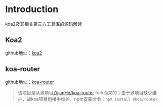 # Introduction
koa2及其相关第三方工具库的源码解读

## Koa2
github地址：[koa2](https://github.com/koajs/koa)

## koa-router
github地址：[koa-router](https://github.com/koajs/router)
> 该项目是从源项目[ZijianHe/koa-router](https://github.com/ZijianHe/koa-router) fork而来的；由于源项目缺少维护，故koa项目组接手维护，npm安装命令：`npm install @koa/router`